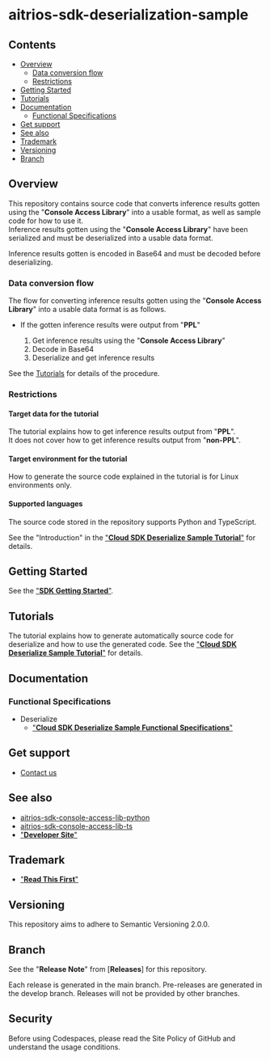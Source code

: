 # aitrios-sdk-deserialization-sample

## Contents <!-- omit in toc -->
- [Overview](#overview)
  - [Data conversion flow](#data-conversion-flow)
  - [Restrictions](#restrictions)
- [Getting Started](#getting-started)
- [Tutorials](#tutorials)
- [Documentation](#documentation)
  - [Functional Specifications](#functional-specifications)
- [Get support](#get-support)
- [See also](#see-also)
- [Trademark](#trademark)
- [Versioning](#versioning)
- [Branch](#branch)

## Overview
This repository contains source code that converts inference results gotten using the "**Console Access Library**" into a usable format, as well as sample code for how to use it. <br>
Inference results gotten using the "**Console Access Library**" have been serialized and must be deserialized into a usable data format. <br>

Inference results gotten is encoded in Base64 and must be decoded before deserializing. <br>

### Data conversion flow
The flow for converting inference results gotten using the "**Console Access Library**" into a usable data format is as follows.

- If the gotten inference results were output from "**PPL**"

    1. Get inference results using the "**Console Access Library**"
    2. Decode in Base64
    3. Deserialize and get inference results

See the [Tutorials](#tutorials) for details of the procedure.

### Restrictions

#### Target data for the tutorial
The tutorial explains how to get inference results output from "**PPL**".<br>
It does not cover how to get inference results output from "**non-PPL**".

#### Target environment for the tutorial
How to generate the source code explained in the tutorial is for Linux environments only.

#### Supported languages
The source code stored in the repository supports Python and TypeScript.

See the "Introduction" in the ["**Cloud SDK Deserialize Sample Tutorial**"](./docs/development-docs/CloudSDK_Tutorial_DeserializeSample.adoc) for details.

## Getting Started
See the ["**SDK Getting Started**"](https://developer.aitrios.sony-semicon.com/en/file/download/sdk-getting-started/).

## Tutorials
The tutorial explains how to generate automatically source code for deserialize and how to use the generated code.
See the ["**Cloud SDK Deserialize Sample Tutorial**"](./docs/development-docs/CloudSDK_Tutorial_DeserializeSample.adoc) for details.

## Documentation
### Functional Specifications
- Deserialize
    - ["**Cloud SDK Deserialize Sample Functional Specifications**"](./docs/development-docs/CloudSDK_FuncSpec_DeserializeSample.adoc)

## Get support
- [Contact us](https://developer.aitrios.sony-semicon.com/en/contact-us-en)

## See also
- [aitrios-sdk-console-access-lib-python](https://github.com/SonySemiconductorSolutions/aitrios-sdk-console-access-lib-python)
- [aitrios-sdk-console-access-lib-ts](https://github.com/SonySemiconductorSolutions/aitrios-sdk-console-access-lib-ts)
- ["**Developer Site**"](https://developer.aitrios.sony-semicon.com/en)

## Trademark
- ["**Read This First**"](https://developer.aitrios.sony-semicon.com/en/documents/read-this-first)

## Versioning

This repository aims to adhere to Semantic Versioning 2.0.0.

## Branch

See the "**Release Note**" from [**Releases**] for this repository.

Each release is generated in the main branch. Pre-releases are generated in the develop branch. Releases will not be provided by other branches.

## Security

Before using Codespaces, please read the Site Policy of GitHub and understand the usage conditions. 

